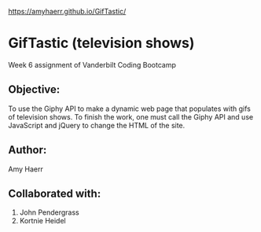  https://amyhaerr.github.io/GifTastic/





# GifTastic (television shows)
Week 6 assignment of Vanderbilt Coding Bootcamp

## Objective: 
To use the Giphy API to make a dynamic web page that populates with gifs of television shows. To finish the work, one must call the Giphy API and use JavaScript and jQuery to change the HTML of the site.


## Author:
Amy Haerr

## Collaborated with:
1. John Pendergrass
2. Kortnie Heidel

